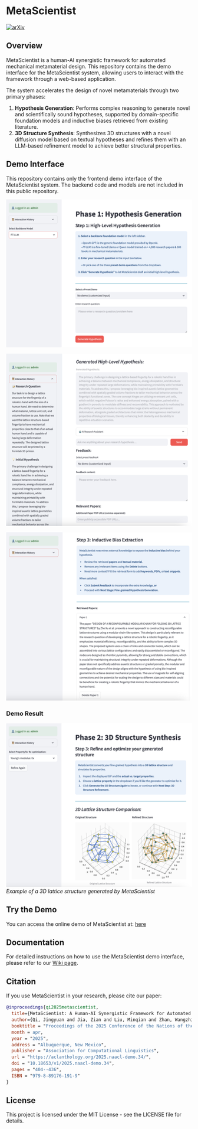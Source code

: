 # MetaScientist

[![arXiv](https://img.shields.io/badge/arXiv-Paper-<COLOR>.svg)](https://arxiv.org/abs/2412.16270)

## Overview

MetaScientist is a human-AI synergistic framework for automated mechanical metamaterial design. This repository contains the demo interface for the MetaScientist system, allowing users to interact with the framework through a web-based application.

The system accelerates the design of novel metamaterials through two primary phases:
1. **Hypothesis Generation**: Performs complex reasoning to generate novel and scientifically sound hypotheses, supported by domain-specific foundation models and inductive biases retrieved from existing literature.
2. **3D Structure Synthesis**: Synthesizes 3D structures with a novel diffusion model based on textual hypotheses and refines them with an LLM-based refinement model to achieve better structural properties.

## Demo Interface

This repository contains only the frontend demo interface of the MetaScientist system. The backend code and models are not included in this public repository.

![High-level Hypothesis Generation](./images/img1.png)

![High-level Hypothesis Refinement](./images/img2.png)

![Inductive Bias Extraction](./images/img3.png)

### Demo Result

![MetaScientist Result](./images/img4.png)
*Example of a 3D lattice structure generated by MetaScientist*

## Try the Demo

You can access the online demo of MetaScientist at: [here](http://zhoulab-1.cs.vt.edu:5557/)

## Documentation

For detailed instructions on how to use the MetaScientist demo interface, please refer to our [Wiki page](https://github.com/metascientist/MetaScientist/wiki/MetaScientist-User-Documentation).

## Citation

If you use MetaScientist in your research, please cite our paper:

```bibtex
@inproceedings{qi2025metascientist,
  title={MetaScientist: A Human-AI Synergistic Framework for Automated Mechanical Metamaterial Design},
  author={Qi, Jingyuan and Jia, Zian and Liu, Minqian and Zhan, Wangzhi and Zhang, Junkai and Wen, Xiaofei and Gan, Jingru and Chen, Jianpeng and Liu, Qin and Ma, Mingyu Derek and Li, Bangzheng and Wang, Haohui and Kulkarni, Adithya and Chen, Muhao and Zhou, Dawei and Li, Ling and Wang, Wei and Huang, Lifu},
  booktitle = "Proceedings of the 2025 Conference of the Nations of the Americas Chapter of the Association for Computational Linguistics: Human Language Technologies (System Demonstrations)",
  month = apr,
  year = "2025",
  address = "Albuquerque, New Mexico",
  publisher = "Association for Computational Linguistics",
  url = "https://aclanthology.org/2025.naacl-demo.34/",
  doi = "10.18653/v1/2025.naacl-demo.34",
  pages = "404--436",
  ISBN = "979-8-89176-191-9"
}
```

## License

This project is licensed under the MIT License - see the LICENSE file for details.
